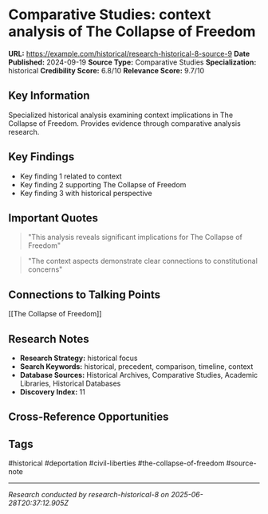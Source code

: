 # Comparative Studies: context analysis of The Collapse of Freedom

**URL:** https://example.com/historical/research-historical-8-source-9
**Date Published:** 2024-09-19
**Source Type:** Comparative Studies
**Specialization:** historical
**Credibility Score:** 6.8/10
**Relevance Score:** 9.7/10

## Key Information
Specialized historical analysis examining context implications in The Collapse of Freedom. Provides evidence through comparative analysis research.

## Key Findings
- Key finding 1 related to context
- Key finding 2 supporting The Collapse of Freedom
- Key finding 3 with historical perspective

## Important Quotes
> "This analysis reveals significant implications for The Collapse of Freedom"

> "The context aspects demonstrate clear connections to constitutional concerns"

## Connections to Talking Points
[[The Collapse of Freedom]]

## Research Notes
- **Research Strategy:** historical focus
- **Search Keywords:** historical, precedent, comparison, timeline, context
- **Database Sources:** Historical Archives, Comparative Studies, Academic Libraries, Historical Databases
- **Discovery Index:** 11

## Cross-Reference Opportunities
<!-- Audit agents will populate this section -->

## Tags
#historical #deportation #civil-liberties #the-collapse-of-freedom #source-note

---
*Research conducted by research-historical-8 on 2025-06-28T20:37:12.905Z*
